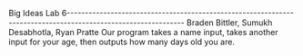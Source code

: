 Big Ideas Lab 6--------------------------------------------------------------------------------------------------------------
Braden Bittler, Sumukh Desabhotla, Ryan Pratte
Our program takes a name input, takes another input for your age, then outputs how many days old you are.
